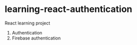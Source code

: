 # learning-react-authentication

React learning project
1. Authentication
2. Firebase authentication
